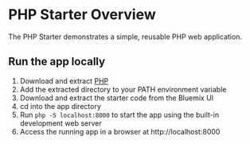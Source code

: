 
# PHP Starter Overview

The PHP Starter demonstrates a simple, reusable PHP web application.

## Run the app locally

1. Download and extract [PHP][]
2. Add the extracted directory to your PATH environment variable
3. Download and extract the starter code from the Bluemix UI
4. cd into the app directory
5. Run `php -S localhost:8000` to start the app using the built-in development web server
6. Access the running app in a browser at http://localhost:8000

[PHP]: http://php.net/downloads.php

